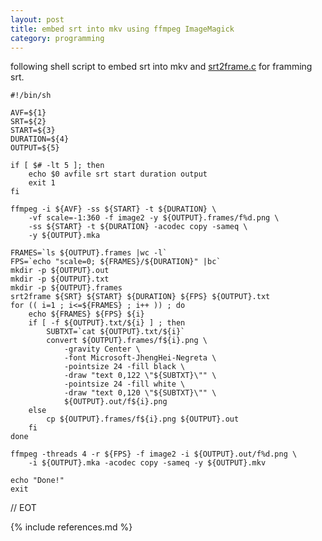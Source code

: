 ```yaml
---
layout: post
title: embed srt into mkv using ffmpeg ImageMagick
category: programming
---
```


following shell script to embed srt into mkv
and [srt2frame.c](/programs/srt2frame.c) for framming srt.

	#!/bin/sh

	AVF=${1}
	SRT=${2}
	START=${3}
	DURATION=${4}
	OUTPUT=${5}

	if [ $# -lt 5 ]; then
		echo $0 avfile srt start duration output
		exit 1
	fi

	ffmpeg -i ${AVF} -ss ${START} -t ${DURATION} \
		-vf scale=-1:360 -f image2 -y ${OUTPUT}.frames/f%d.png \
		-ss ${START} -t ${DURATION} -acodec copy -sameq \
		-y ${OUTPUT}.mka

	FRAMES=`ls ${OUTPUT}.frames |wc -l`
	FPS=`echo "scale=0; ${FRAMES}/${DURATION}" |bc`
	mkdir -p ${OUTPUT}.out
	mkdir -p ${OUTPUT}.txt
	mkdir -p ${OUTPUT}.frames
	srt2frame ${SRT} ${START} ${DURATION} ${FPS} ${OUTPUT}.txt
	for (( i=1 ; i<=${FRAMES} ; i++ )) ; do
		echo ${FRAMES} ${FPS} ${i}
		if [ -f ${OUTPUT}.txt/${i} ] ; then
			SUBTXT=`cat ${OUTPUT}.txt/${i}`
			convert ${OUTPUT}.frames/f${i}.png \
				-gravity Center \
				-font Microsoft-JhengHei-Negreta \
				-pointsize 24 -fill black \
				-draw "text 0,122 \"${SUBTXT}\"" \
				-pointsize 24 -fill white \
				-draw "text 0,120 \"${SUBTXT}\"" \
				${OUTPUT}.out/f${i}.png
		else
			cp ${OUTPUT}.frames/f${i}.png ${OUTPUT}.out
		fi
	done

	ffmpeg -threads 4 -r ${FPS} -f image2 -i ${OUTPUT}.out/f%d.png \
		-i ${OUTPUT}.mka -acodec copy -sameq -y ${OUTPUT}.mkv

	echo "Done!"
	exit

// EOT

{% include references.md %}
